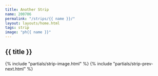 ```yaml
---
title: Another Strip 
name: 200706
permalink: "/strips/{{ name }}/"
layout: layouts/home.html
tags: strip
image: "ph{{ name }}"
---
```


## {{ title }}
{% include "partials/strip-image.html" %}
{% include "partials/strip-prev-next.html" %}